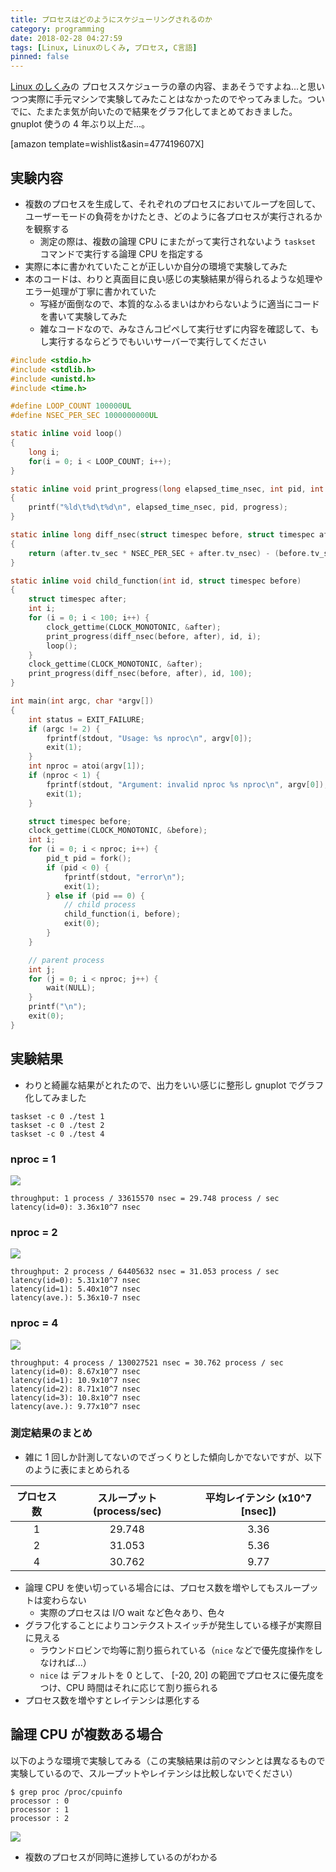 ```yaml
---
title: プロセスはどのようにスケジューリングされるのか
category: programming
date: 2018-02-28 04:27:59
tags: [Linux, Linuxのしくみ, プロセス, C言語]
pinned: false
---
```


[Linux のしくみ](http://amzn.to/2t3uUPQ)の プロセススケジューラの章の内容、まあそうですよね...と思いつつ実際に手元マシンで実験してみたことはなかったのでやってみました。ついでに、たまたま気が向いたので結果をグラフ化してまとめておきました。gnuplot 使うの 4 年ぶり以上だ...。

[amazon template=wishlist&asin=477419607X]

## 実験内容

- 複数のプロセスを生成して、それぞれのプロセスにおいてループを回して、ユーザーモードの負荷をかけたとき、どのように各プロセスが実行されるかを観察する
  - 測定の際は、複数の論理 CPU にまたがって実行されないよう `taskset` コマンドで実行する論理 CPU を指定する
- 実際に本に書かれていたことが正しいか自分の環境で実験してみた
- 本のコードは、わりと真面目に良い感じの実験結果が得られるような処理やエラー処理が丁寧に書かれていた
  - 写経が面倒なので、本質的なふるまいはかわらないように適当にコードを書いて実験してみた
  - 雑なコードなので、みなさんコピペして実行せずに内容を確認して、もし実行するならどうでもいいサーバーで実行してください

```c
#include <stdio.h>
#include <stdlib.h>
#include <unistd.h>
#include <time.h>

#define LOOP_COUNT 100000UL
#define NSEC_PER_SEC 1000000000UL

static inline void loop()
{
    long i;
    for(i = 0; i < LOOP_COUNT; i++);
}

static inline void print_progress(long elapsed_time_nsec, int pid, int progress)
{
    printf("%ld\t%d\t%d\n", elapsed_time_nsec, pid, progress);
}

static inline long diff_nsec(struct timespec before, struct timespec after)
{
    return (after.tv_sec * NSEC_PER_SEC + after.tv_nsec) - (before.tv_sec * NSEC_PER_SEC + before.tv_nsec);
}

static inline void child_function(int id, struct timespec before)
{
    struct timespec after;
    int i;
    for (i = 0; i < 100; i++) {
        clock_gettime(CLOCK_MONOTONIC, &after);
        print_progress(diff_nsec(before, after), id, i);
        loop();
    }
    clock_gettime(CLOCK_MONOTONIC, &after);
    print_progress(diff_nsec(before, after), id, 100);
}

int main(int argc, char *argv[])
{
    int status = EXIT_FAILURE;
    if (argc != 2) {
        fprintf(stdout, "Usage: %s nproc\n", argv[0]);
        exit(1);
    }
    int nproc = atoi(argv[1]);
    if (nproc < 1) {
        fprintf(stdout, "Argument: invalid nproc %s nproc\n", argv[0]);
        exit(1);
    }

    struct timespec before;
    clock_gettime(CLOCK_MONOTONIC, &before);
    int i;
    for (i = 0; i < nproc; i++) {
        pid_t pid = fork();
        if (pid < 0) {
            fprintf(stdout, "error\n");
            exit(1);
        } else if (pid == 0) {
            // child process
            child_function(i, before);
            exit(0);
        }
    }

    // parent process
    int j;
    for (j = 0; i < nproc; j++) {
        wait(NULL);
    }
    printf("\n");
    exit(0);
}
```

## 実験結果

- わりと綺麗な結果がとれたので、出力をいい感じに整形し gnuplot でグラフ化してみました

```
taskset -c 0 ./test 1
taskset -c 0 ./test 2
taskset -c 0 ./test 4
```

### nproc = 1

![](https://static.53ningen.com/wp-content/uploads/2018/02/28040907/nproc1.png)

```
throughput: 1 process / 33615570 nsec = 29.748 process / sec
latency(id=0): 3.36x10^7 nsec
```

### nproc = 2

![](https://static.53ningen.com/wp-content/uploads/2018/02/28040909/nproc2.png)

```
throughput: 2 process / 64405632 nsec = 31.053 process / sec
latency(id=0): 5.31x10^7 nsec
latency(id=1): 5.40x10^7 nsec
latency(ave.): 5.36x10-7 nsec
```

### nproc = 4

![](https://static.53ningen.com/wp-content/uploads/2018/02/28040911/nproc4.png)

```
throughput: 4 process / 130027521 nsec = 30.762 process / sec
latency(id=0): 8.67x10^7 nsec
latency(id=1): 10.9x10^7 nsec
latency(id=2): 8.71x10^7 nsec
latency(id=3): 10.8x10^7 nsec
latency(ave.): 9.77x10^7 nsec
```

### 測定結果のまとめ

- 雑に 1 回しか計測してないのでざっくりとした傾向しかでないですが、以下のように表にまとめられる

| プロセス数 | スループット (process/sec) | 平均レイテンシ (x10^7 [nsec]) |
| :--------: | :------------------------: | :---------------------------: |
|     1      |           29.748           |             3.36              |
|     2      |           31.053           |             5.36              |
|     4      |           30.762           |             9.77              |

- 論理 CPU を使い切っている場合には、プロセス数を増やしてもスループットは変わらない
  - 実際のプロセスは I/O wait など色々あり、色々
- グラフ化することによりコンテクストスイッチが発生している様子が実際目に見える
  - ラウンドロビンで均等に割り振られている（`nice` などで優先度操作をしなければ...）
  - `nice` は デフォルトを 0 として、 [-20, 20] の範囲でプロセスに優先度をつけ、CPU 時間はそれに応じて割り振られる
- プロセス数を増やすとレイテンシは悪化する

## 論理 CPU が複数ある場合

以下のような環境で実験してみる（この実験結果は前のマシンとは異なるもので実験しているので、スループットやレイテンシは比較しないでください）

```
$ grep proc /proc/cpuinfo
processor : 0
processor : 1
processor : 2
```

![](https://static.53ningen.com/wp-content/uploads/2018/02/28045515/2nproc4.png)

- 複数のプロセスが同時に進捗しているのがわかる
